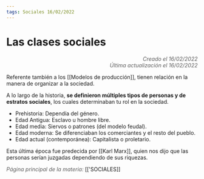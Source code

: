 ```yaml
---
tags: Sociales 16/02/2022
---
```


# Las clases sociales
<div style="text-align: right; opacity: 0.7; font-style: italic;">Creado el 16/02/2022</div>
<div style="text-align: right; opacity: 0.7; font-style: italic;">Última actualización el 16/02/2022</div>

Referente también a los [[Modelos de producción]], tienen relación en la manera de organizar a la sociedad.

A lo largo de la historia, **se definieron múltiples tipos de personas y de estratos sociales**, los cuales determinaban tu rol en la sociedad.

- Prehistoria: Dependía del género.
- Edad Antigua: Esclavo u hombre libre.
- Edad media: Siervos o patrones (del modelo feudal).
- Edad moderna: Se diferenciaban los comerciantes y el resto del pueblo.
- Edad actual (contemporánea): Capitalista o proletario.

Esta última época fue predecida por [[Karl Marx]], quien nos dijo que las personas serían juzgadas dependiendo de sus riquezas.

<span style="opacity: 0.7; font-style: italic;">Página principal de la materia:</span> [['SOCIALES]]